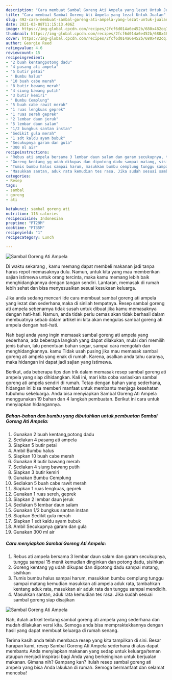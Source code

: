 ```yaml
---
description: "Cara membuat Sambal Goreng Ati Ampela yang lezat Untuk Jualan"
title: "Cara membuat Sambal Goreng Ati Ampela yang lezat Untuk Jualan"
slug: 492-cara-membuat-sambal-goreng-ati-ampela-yang-lezat-untuk-jualan
date: 2021-03-08T11:15:13.406Z
image: https://img-global.cpcdn.com/recipes/2fcf6d014a6e452b/680x482cq70/sambal-goreng-ati-ampela-foto-resep-utama.jpg
thumbnail: https://img-global.cpcdn.com/recipes/2fcf6d014a6e452b/680x482cq70/sambal-goreng-ati-ampela-foto-resep-utama.jpg
cover: https://img-global.cpcdn.com/recipes/2fcf6d014a6e452b/680x482cq70/sambal-goreng-ati-ampela-foto-resep-utama.jpg
author: Georgie Reed
ratingvalue: 4.6
reviewcount: 15
recipeingredient:
- "2 buah kentangpotong dadu"
- "4 pasang ati ampela"
- "5 butir petai"
- " Bumbu halus"
- "10 buah cabe merah"
- "8 butir bawang merah"
- "4 siung bawang putih"
- "3 butir kemiri"
- " Bumbu Cemplung"
- "5 buah cabe rawit merah"
- "1 ruas lengkuas geprek"
- "1 ruas sereh geprek"
- "2 lembar daun jeruk"
- "5 lembar daun salam"
- "1/2 bungkus santan instan"
- "Sedikit gula merah"
- "1 sdt kaldu ayam bubuk"
- "Secukupnya garam dan gula"
- "300 ml air"
recipeinstructions:
- "Rebus ati ampela bersama 3 lembar daun salam dan garam secukupnya, tunggu sampai 15 menit kemudian dinginkan dan potong dadu, sisihkan"
- "Goreng kentang yg udah dikupas dan dipotong dadu sampai matang, sisihkan"
- "Tumis bumbu halus sampai harum, masukkan bumbu cemplung tunggu sampai matang kemudian masukkan ati ampela aduk rata, tambahkan kentang aduk rata, masukkan air aduk rata dan tunggu sampai mendidih."
- "Masukkan santan, aduk rata kemudian tes rasa. Jika sudah sesuai sambal goreng siap disajikan"
categories:
- Resep
tags:
- sambal
- goreng
- ati

katakunci: sambal goreng ati 
nutrition: 116 calories
recipecuisine: Indonesian
preptime: "PT29M"
cooktime: "PT35M"
recipeyield: "1"
recipecategory: Lunch

---
```



![Sambal Goreng Ati Ampela](https://img-global.cpcdn.com/recipes/2fcf6d014a6e452b/680x482cq70/sambal-goreng-ati-ampela-foto-resep-utama.jpg)

Di waktu  sekarang , kamu memang dapat membeli makanan jadi tanpa harus repot memasaknya dulu. Namun, untuk kita yang mau memberikan sajian istimewa untuk orang tercinta, maka kamu memang lebih baik menghidangkannya dengan tangan sendiri. Lantaran, memasak di rumah lebih sehat dan bisa menyesuaikan sesuai kesukaan keluarga.

Jika anda sedang mencari ide cara membuat sambal goreng ati ampela yang lezat dan sederhana,maka di sinilah tempatnya. Resep sambal goreng ati ampela  sebenarnya tidak susah untuk dibuat jika kamu memasaknya dengan hati-hati. Namun, anda tidak perlu cemas akan tidak berhasil dalam membuatnya 
sebab dalam artikel ini kita akan mengulas sambal goreng ati ampela dengan hati-hati.  



Nah bagi anda yang ingin memasak sambal goreng ati ampela yang sederhana, ada beberapa langkah yang dapat dilakukan, mulai dari memilih jenis bahan, lalu penentuan bahan segar, sampai cara mengolah dan menghidangkannya. kamu Tidak usah pusing jika mau memasak sambal goreng ati ampela yang enak di rumah. Karena, asalkan anda  tahu caranya, maka hidangan ini dapat jadi sajian yang istimewa.

Berikut, ada beberapa tips dan trik dalam memasak resep sambal goreng ati ampela yang siap dihidangkan. Kali ini, mari kita coba variasikan sambal goreng ati ampela sendiri di rumah. Tetap dengan bahan yang sederhana, hidangan ini bisa memberi manfaat untuk membantu menjaga kesehatan tubuhmu sekeluarga. Anda bisa menyiapkan Sambal Goreng Ati Ampela menggunakan 19 bahan dan 4 langkah pembuatan. Berikut ini cara untuk menyiapkan hidangannya.

<!--inarticleads1-->

##### Bahan-bahan dan bumbu yang dibutuhkan untuk pembuatan Sambal Goreng Ati Ampela:

1. Gunakan 2 buah kentang,potong dadu
1. Sediakan 4 pasang ati ampela
1. Siapkan 5 butir petai
1. Ambil  Bumbu halus
1. Siapkan 10 buah cabe merah
1. Gunakan 8 butir bawang merah
1. Sediakan 4 siung bawang putih
1. Siapkan 3 butir kemiri
1. Gunakan  Bumbu Cemplung
1. Sediakan 5 buah cabe rawit merah
1. Siapkan 1 ruas lengkuas, geprek
1. Gunakan 1 ruas sereh, geprek
1. Siapkan 2 lembar daun jeruk
1. Sediakan 5 lembar daun salam
1. Gunakan 1/2 bungkus santan instan
1. Siapkan Sedikit gula merah
1. Siapkan 1 sdt kaldu ayam bubuk
1. Ambil Secukupnya garam dan gula
1. Gunakan 300 ml air




<!--inarticleads2-->

##### Cara menyiapkan Sambal Goreng Ati Ampela:

1. Rebus ati ampela bersama 3 lembar daun salam dan garam secukupnya, tunggu sampai 15 menit kemudian dinginkan dan potong dadu, sisihkan
1. Goreng kentang yg udah dikupas dan dipotong dadu sampai matang, sisihkan
1. Tumis bumbu halus sampai harum, masukkan bumbu cemplung tunggu sampai matang kemudian masukkan ati ampela aduk rata, tambahkan kentang aduk rata, masukkan air aduk rata dan tunggu sampai mendidih.
1. Masukkan santan, aduk rata kemudian tes rasa. Jika sudah sesuai sambal goreng siap disajikan
<img src="//assets-global.cpcdn.com/assets/icons/button_play-2c75c40dde080a61004c1f40b05d8f140eaff45d7e9e6481dc71c63d2e7c4909.png" alt="Sambal Goreng Ati Ampela">



Nah, itulah artikel tentang  sambal goreng ati ampela  yang sederhana dan mudah dilakukan versi kita. Semoga anda bisa mempraktekkannya dengan hasil yang dapat membuat keluarga di rumah senang. 

Terima kasih anda telah membaca resep yang kita tampilkan di sini. Besar harapan kami, resep  Sambal Goreng Ati Ampela sederhana di atas dapat membantu Anda menyiapkan makanan yang sedap untuk keluarga/teman ataupun menjadi inspirasi bagi Anda yang berkeinginan untuk berjualan makanan. Gimana nih? Gampang kan? Itulah resep sambal goreng ati ampela yang bisa Anda lakukan di rumah. Semoga bermanfaat dan selamat mencoba!

